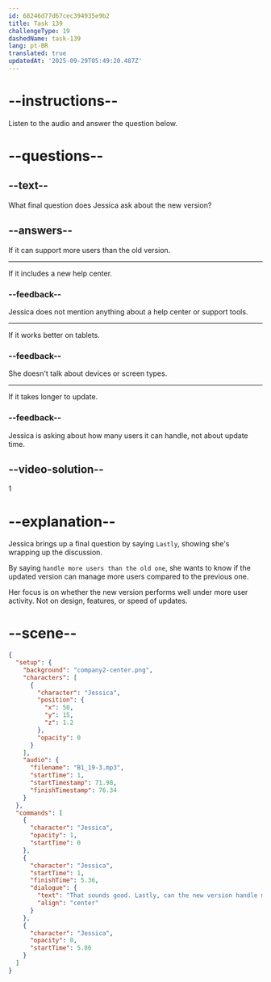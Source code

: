 ```yaml
---
id: 68246d77d67cec394935e9b2
title: Task 139
challengeType: 19
dashedName: task-139
lang: pt-BR
translated: true
updatedAt: '2025-09-29T05:49:20.487Z'
---
```


<!-- (Audio) Jessica: That sounds good. Lastly, can the new version handle more users than the old one? -->

# --instructions--

Listen to the audio and answer the question below.

# --questions--

## --text--

What final question does Jessica ask about the new version?

## --answers--

If it can support more users than the old version.

---

If it includes a new help center.

### --feedback--

Jessica does not mention anything about a help center or support tools.

---

If it works better on tablets.

### --feedback--

She doesn't talk about devices or screen types.

---

If it takes longer to update.

### --feedback--

Jessica is asking about how many users it can handle, not about update time.

## --video-solution--

1

# --explanation--

Jessica brings up a final question by saying `Lastly`, showing she's wrapping up the discussion.

By saying `handle more users than the old one`, she wants to know if the updated version can manage more users compared to the previous one.

Her focus is on whether the new version performs well under more user activity. Not on design, features, or speed of updates.

# --scene--

```json
{
  "setup": {
    "background": "company2-center.png",
    "characters": [
      {
        "character": "Jessica",
        "position": {
          "x": 50,
          "y": 15,
          "z": 1.2
        },
        "opacity": 0
      }
    ],
    "audio": {
      "filename": "B1_19-3.mp3",
      "startTime": 1,
      "startTimestamp": 71.98,
      "finishTimestamp": 76.34
    }
  },
  "commands": [
    {
      "character": "Jessica",
      "opacity": 1,
      "startTime": 0
    },
    {
      "character": "Jessica",
      "startTime": 1,
      "finishTime": 5.36,
      "dialogue": {
        "text": "That sounds good. Lastly, can the new version handle more users than the old one?",
        "align": "center"
      }
    },
    {
      "character": "Jessica",
      "opacity": 0,
      "startTime": 5.86
    }
  ]
}
```
